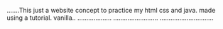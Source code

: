 .......This just a website concept to practice my html css and java. made using a tutorial. vanilla..
...................
......................... ..............................
